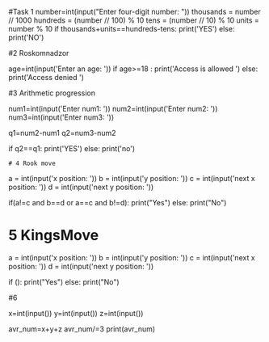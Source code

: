 #Task 1
number=int(input("Enter four-digit number: "))
thousands = number // 1000
hundreds = (number // 100) % 10
tens = (number // 10) % 10
units = number % 10
if thousands+units==hundreds-tens:
    print('YES')
else:
    print('NO')
    
#2 Roskomnadzor

age=int(input('Enter an age: '))
if age>=18 :
    print('Access is allowed ')
else:
    print('Access denied  ')
    
#3 Arithmetic progression 

num1=int(input('Enter num1: '))
num2=int(input('Enter num2: '))
num3=int(input('Enter num3: '))

q1=num2-num1
q2=num3-num2

if q2==q1:
    print('YES')
else:
    print('no')
    
    # 4 Rook move

a = int(input('x position: '))
b = int(input('y position: '))
c = int(input('next x position: '))
d = int(input('next y position: '))

if(a!=c and b==d or a==c and b!=d):
    print("Yes")
else:
    print("No")
    
    
#  5 KingsMove

a = int(input('x position: '))
b = int(input('y position: '))
c = int(input('next x position: '))
d = int(input('next y position: '))

if ():
     print("Yes")
else:
     print("No")
     
     
#6

x=int(input())
y=int(input())
z=int(input())

avr_num=x+y+z
avr_num/=3
print(avr_num)
